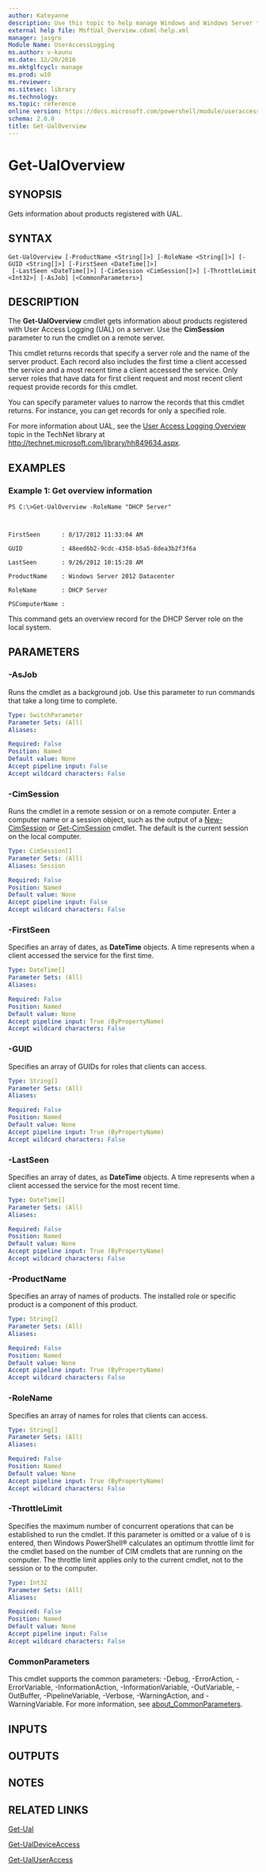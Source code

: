 ```yaml
---
author: Kateyanne
description: Use this topic to help manage Windows and Windows Server technologies with Windows PowerShell.
external help file: MsftUal_Overview.cdxml-help.xml
manager: jasgro
Module Name: UserAccessLogging
ms.author: v-kaunu
ms.date: 12/20/2016
ms.mktglfcycl: manage
ms.prod: w10
ms.reviewer: 
ms.sitesec: library
ms.technology: 
ms.topic: reference
online version: https://docs.microsoft.com/powershell/module/useraccesslogging/get-ualoverview?view=windowsserver2022-ps&wt.mc_id=ps-gethelp
schema: 2.0.0
title: Get-UalOverview
---
```


# Get-UalOverview

## SYNOPSIS
Gets information about products registered with UAL.

## SYNTAX

```
Get-UalOverview [-ProductName <String[]>] [-RoleName <String[]>] [-GUID <String[]>] [-FirstSeen <DateTime[]>]
 [-LastSeen <DateTime[]>] [-CimSession <CimSession[]>] [-ThrottleLimit <Int32>] [-AsJob] [<CommonParameters>]
```

## DESCRIPTION
The **Get-UalOverview** cmdlet gets information about products registered with User Access Logging (UAL) on a server.
Use the **CimSession** parameter to run the cmdlet on a remote server.

This cmdlet returns records that specify a server role and the name of the server product.
Each record also includes the first time a client accessed the service and a most recent time a client accessed the service.
Only server roles that have data for first client request and most recent client request provide records for this cmdlet.

You can specify parameter values to narrow the records that this cmdlet returns.
For instance, you can get records for only a specified role.

For more information about UAL, see the [User Access Logging Overview](https://technet.microsoft.com/library/hh849634.aspx) topic in the TechNet library at http://technet.microsoft.com/library/hh849634.aspx.

## EXAMPLES

### Example 1: Get overview information
```
PS C:\>Get-UalOverview -RoleName "DHCP Server"



FirstSeen      : 8/17/2012 11:33:04 AM

GUID           : 48eed6b2-9cdc-4358-b5a5-8dea3b2f3f6a

LastSeen       : 9/26/2012 10:15:28 AM

ProductName    : Windows Server 2012 Datacenter

RoleName       : DHCP Server

PSComputerName :
```

This command gets an overview record for the DHCP Server role on the local system.

## PARAMETERS

### -AsJob
Runs the cmdlet as a background job. Use this parameter to run commands that take a long time to complete.

```yaml
Type: SwitchParameter
Parameter Sets: (All)
Aliases: 

Required: False
Position: Named
Default value: None
Accept pipeline input: False
Accept wildcard characters: False
```

### -CimSession
Runs the cmdlet in a remote session or on a remote computer.
Enter a computer name or a session object, such as the output of a [New-CimSession](https://go.microsoft.com/fwlink/p/?LinkId=227967) or [Get-CimSession](https://go.microsoft.com/fwlink/p/?LinkId=227966) cmdlet.
The default is the current session on the local computer.

```yaml
Type: CimSession[]
Parameter Sets: (All)
Aliases: Session

Required: False
Position: Named
Default value: None
Accept pipeline input: False
Accept wildcard characters: False
```

### -FirstSeen
Specifies an array of dates, as **DateTime** objects.
A time represents when a client accessed the service for the first time.

```yaml
Type: DateTime[]
Parameter Sets: (All)
Aliases: 

Required: False
Position: Named
Default value: None
Accept pipeline input: True (ByPropertyName)
Accept wildcard characters: False
```

### -GUID
Specifies an array of GUIDs for roles that clients can access.

```yaml
Type: String[]
Parameter Sets: (All)
Aliases: 

Required: False
Position: Named
Default value: None
Accept pipeline input: True (ByPropertyName)
Accept wildcard characters: False
```

### -LastSeen
Specifies an array of dates, as **DateTime** objects.
A time represents when a client accessed the service for the most recent time.

```yaml
Type: DateTime[]
Parameter Sets: (All)
Aliases: 

Required: False
Position: Named
Default value: None
Accept pipeline input: True (ByPropertyName)
Accept wildcard characters: False
```

### -ProductName
Specifies an array of names of products.
The installed role or specific product is a component of this product.

```yaml
Type: String[]
Parameter Sets: (All)
Aliases: 

Required: False
Position: Named
Default value: None
Accept pipeline input: True (ByPropertyName)
Accept wildcard characters: False
```

### -RoleName
Specifies an array of names for roles that clients can access.

```yaml
Type: String[]
Parameter Sets: (All)
Aliases: 

Required: False
Position: Named
Default value: None
Accept pipeline input: True (ByPropertyName)
Accept wildcard characters: False
```

### -ThrottleLimit
Specifies the maximum number of concurrent operations that can be established to run the cmdlet.
If this parameter is omitted or a value of `0` is entered, then Windows PowerShell® calculates an optimum throttle limit for the cmdlet based on the number of CIM cmdlets that are running on the computer.
The throttle limit applies only to the current cmdlet, not to the session or to the computer.

```yaml
Type: Int32
Parameter Sets: (All)
Aliases: 

Required: False
Position: Named
Default value: None
Accept pipeline input: False
Accept wildcard characters: False
```

### CommonParameters
This cmdlet supports the common parameters: -Debug, -ErrorAction, -ErrorVariable, -InformationAction, -InformationVariable, -OutVariable, -OutBuffer, -PipelineVariable, -Verbose, -WarningAction, and -WarningVariable. For more information, see [about_CommonParameters](https://go.microsoft.com/fwlink/?LinkID=113216).

## INPUTS

## OUTPUTS

## NOTES

## RELATED LINKS

[Get-Ual](./Get-Ual.md)

[Get-UalDeviceAccess](./Get-UalDeviceAccess.md)

[Get-UalUserAccess](./Get-UalUserAccess.md)

